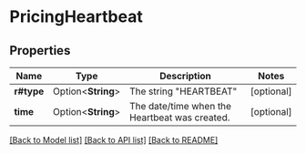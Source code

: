 # PricingHeartbeat

## Properties

Name | Type | Description | Notes
------------ | ------------- | ------------- | -------------
**r#type** | Option<**String**> | The string \"HEARTBEAT\" | [optional]
**time** | Option<**String**> | The date/time when the Heartbeat was created. | [optional]

[[Back to Model list]](../README.md#documentation-for-models) [[Back to API list]](../README.md#documentation-for-api-endpoints) [[Back to README]](../README.md)


